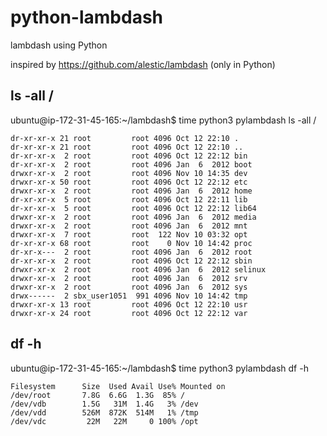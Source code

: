# python-lambdash
lambdash using Python


inspired by https://github.com/alestic/lambdash (only in Python)

##  ls -all /


ubuntu@ip-172-31-45-165:~/lambdash$ time python3 pylambdash ls -all /
```
dr-xr-xr-x 21 root         root 4096 Oct 12 22:10 .
dr-xr-xr-x 21 root         root 4096 Oct 12 22:10 ..
dr-xr-xr-x  2 root         root 4096 Oct 12 22:12 bin
dr-xr-xr-x  2 root         root 4096 Jan  6  2012 boot
drwxr-xr-x  2 root         root 4096 Nov 10 14:35 dev
drwxr-xr-x 50 root         root 4096 Oct 12 22:12 etc
drwxr-xr-x  2 root         root 4096 Jan  6  2012 home
dr-xr-xr-x  5 root         root 4096 Oct 12 22:11 lib
dr-xr-xr-x  5 root         root 4096 Oct 12 22:12 lib64
drwxr-xr-x  2 root         root 4096 Jan  6  2012 media
drwxr-xr-x  2 root         root 4096 Jan  6  2012 mnt
drwxr-xr-x  7 root         root  122 Nov 10 03:32 opt
dr-xr-xr-x 68 root         root    0 Nov 10 14:42 proc
dr-xr-x---  2 root         root 4096 Jan  6  2012 root
dr-xr-xr-x  2 root         root 4096 Oct 12 22:12 sbin
drwxr-xr-x  2 root         root 4096 Jan  6  2012 selinux
drwxr-xr-x  2 root         root 4096 Jan  6  2012 srv
drwxr-xr-x  2 root         root 4096 Jan  6  2012 sys
drwx------  2 sbx_user1051  991 4096 Nov 10 14:42 tmp
drwxr-xr-x 13 root         root 4096 Oct 12 22:10 usr
drwxr-xr-x 24 root         root 4096 Oct 12 22:12 var
```

##  df -h


ubuntu@ip-172-31-45-165:~/lambdash$ time python3 pylambdash df -h
```
Filesystem      Size  Used Avail Use% Mounted on
/dev/root       7.8G  6.6G  1.3G  85% /
/dev/vdb        1.5G   31M  1.4G   3% /dev
/dev/vdd        526M  872K  514M   1% /tmp
/dev/vdc         22M   22M     0 100% /opt
```

